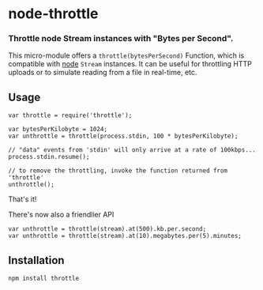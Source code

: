 node-throttle
=============
### Throttle node Stream instances with "Bytes per Second".

This micro-module offers a `throttle(bytesPerSecond)` Function, which is compatible
with [node][NodeJS] `Stream` instances. It can be useful for throttling HTTP uploads
or to simulate reading from a file in real-time, etc.


Usage
-----

    var throttle = require('throttle');
    
    var bytesPerKilobyte = 1024;
    var unthrottle = throttle(process.stdin, 100 * bytesPerKilobyte);
    
    // "data" events from 'stdin' will only arrive at a rate of 100kbps...
    process.stdin.resume();

    // to remove the throttling, invoke the function returned from 'throttle'
    unthrottle();

That's it!

There's now also a friendlier API

    var unthrottle = throttle(stream).at(500).kb.per.second;
    var unthrottle = throttle(stream).at(10).megabytes.per(5).minutes;

Installation
------------

    npm install throttle


[NodeJS]: http://nodejs.org

